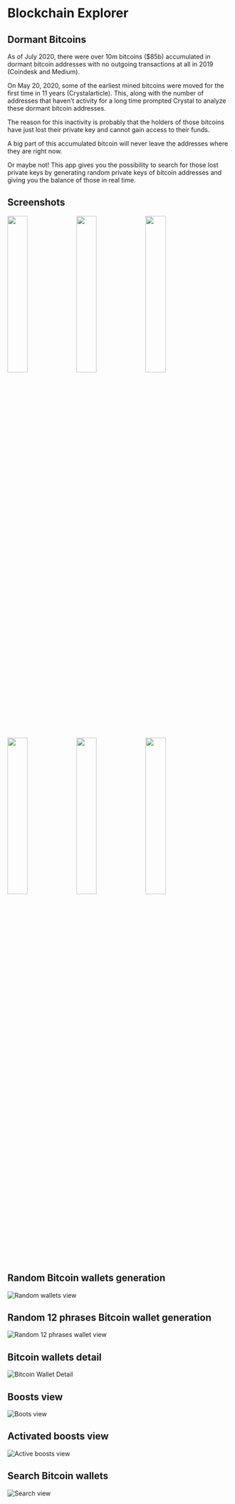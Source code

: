 # Blockchain Explorer

## Dormant Bitcoins
As of July 2020, there were over 10m bitcoins ($85b) accumulated in dormant bitcoin addresses with no outgoing transactions at all in 2019 (Coindesk and Medium).

On May 20, 2020, some of the earliest mined bitcoins were moved for the first time in 11 years (Crystalarticle). This, along with the number of addresses that haven’t activity for a long time prompted Crystal to analyze these dormant bitcoin addresses.

The reason for this inactivity is probably that the holders of those bitcoins have just lost their private key and cannot gain access to their funds.

A big part of this accumulated bitcoin will never leave the addresses where they are right now.

Or maybe not! This app gives you the possibility to search for those lost private keys by generating random private keys of bitcoin addresses and giving you the balance of those in real time.

## Screenshots
<img src="https://user-images.githubusercontent.com/96957446/164687733-33040bc9-20ea-4806-b576-e88d86f5938a.png" width="30%"> <img src="https://user-images.githubusercontent.com/96957446/164687739-f4d8d532-0670-4924-ac0f-b33a09510500.png" width="30%">
<img src="https://user-images.githubusercontent.com/96957446/164687747-f2eed579-63fa-4092-a2c7-ee0a0cf69e75.png" width="30%">
<img src="https://user-images.githubusercontent.com/96957446/164723913-dd8442eb-ff4f-48d5-a475-22f1dba63b3f.png" width="30%">
<img src="https://user-images.githubusercontent.com/96957446/164687712-6b90f9ca-1cd8-4bdf-8ddc-09828e6eee0a.png" width="30%">
<img src="https://user-images.githubusercontent.com/96957446/164704057-79fa5ff8-d128-4bdb-a074-6bd2b86f9788.png" width="30%">

## Random Bitcoin wallets generation

![Random wallets view](https://user-images.githubusercontent.com/96957446/161375750-ad27ca43-3691-4615-8760-030c5c4cdd73.PNG)

## Random 12 phrases Bitcoin wallet generation

![Random 12 phrases wallet view](https://user-images.githubusercontent.com/96957446/161375749-1c234fc5-e1ae-4806-9873-a1696bc30d20.PNG)

## Bitcoin wallets detail

![Bitcoin Wallet Detail](https://user-images.githubusercontent.com/96957446/161380191-aa166789-9d21-413e-a6eb-e8e44c4f0514.PNG)

## Boosts view

![Boots view](https://user-images.githubusercontent.com/96957446/161375748-a8d2a326-7f52-4785-9a1c-3bec806ceb9a.PNG)

## Activated boosts view

![Active boosts view](https://user-images.githubusercontent.com/96957446/161375747-a2e72802-54db-43ae-9ec0-7af979d0e097.PNG)

## Search Bitcoin wallets

![Search view](https://user-images.githubusercontent.com/96957446/161375753-dac04833-4c22-4b3b-8ff9-5a5d336c31ab.PNG)
